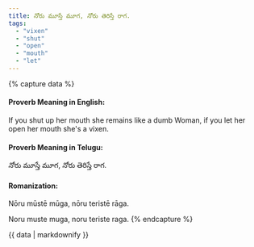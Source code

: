 ```yaml
---
title: నోరు మూస్తే మూగ, నోరు తెరిస్తే రాగ.
tags:
  - "vixen"
  - "shut"
  - "open"
  - "mouth"
  - "let"
---
```


{% capture data %}
#### Proverb Meaning in English:
If you shut up her mouth she remains like a dumb Woman, if you let her open her mouth she's a vixen.

#### Proverb Meaning in Telugu:
నోరు మూస్తే మూగ, నోరు తెరిస్తే రాగ.

#### Romanization:
Nōru mūstē mūga, nōru teristē rāga.

Noru muste muga, noru teriste raga.
{% endcapture %}

{{ data | markdownify }}


